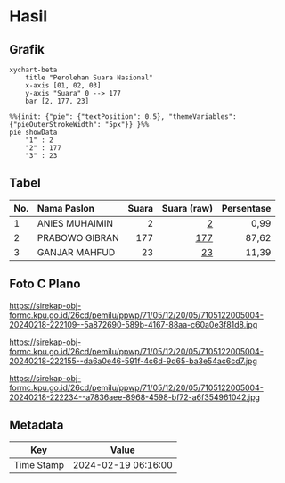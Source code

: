 # Hasil

## Grafik

```mermaid
xychart-beta
    title "Perolehan Suara Nasional"
    x-axis [01, 02, 03]
    y-axis "Suara" 0 --> 177
    bar [2, 177, 23]
```

```mermaid
%%{init: {"pie": {"textPosition": 0.5}, "themeVariables": {"pieOuterStrokeWidth": "5px"}} }%%
pie showData
    "1" : 2
    "2" : 177
    "3" : 23
```

## Tabel

| No. | Nama Paslon    | Suara | Suara (raw) | Persentase |
|:--- |:-------------- | -----:| -----------:| ----------:|
| 1   | ANIES MUHAIMIN | 2     | [2][p-1]    | 0,99       |
| 2   | PRABOWO GIBRAN | 177   | [177][p-2]  | 87,62      |
| 3   | GANJAR MAHFUD  | 23    | [23][p-3]   | 11,39      |


[p-1]: https://github.com/gigit-pemilu/pemilu-2024/blob/main/pilpres/hitung-suara/sub/71-sulawesi-utara/sub/05-minahasa-selatan/sub/12-tumpaan/sub/2005-lelema/sub/004-tps/sub/paslon-1.txt
[p-2]: https://github.com/gigit-pemilu/pemilu-2024/blob/main/pilpres/hitung-suara/sub/71-sulawesi-utara/sub/05-minahasa-selatan/sub/12-tumpaan/sub/2005-lelema/sub/004-tps/sub/paslon-2.txt
[p-3]: https://github.com/gigit-pemilu/pemilu-2024/blob/main/pilpres/hitung-suara/sub/71-sulawesi-utara/sub/05-minahasa-selatan/sub/12-tumpaan/sub/2005-lelema/sub/004-tps/sub/paslon-3.txt

## Foto C Plano

https://sirekap-obj-formc.kpu.go.id/26cd/pemilu/ppwp/71/05/12/20/05/7105122005004-20240218-222109--5a872690-589b-4167-88aa-c60a0e3f81d8.jpg

https://sirekap-obj-formc.kpu.go.id/26cd/pemilu/ppwp/71/05/12/20/05/7105122005004-20240218-222155--da6a0e46-591f-4c6d-9d65-ba3e54ac6cd7.jpg

https://sirekap-obj-formc.kpu.go.id/26cd/pemilu/ppwp/71/05/12/20/05/7105122005004-20240218-222234--a7836aee-8968-4598-bf72-a6f354961042.jpg


## Metadata

| Key        | Value               |
| ---------- | ------------------- |
| Time Stamp | 2024-02-19 06:16:00 |



